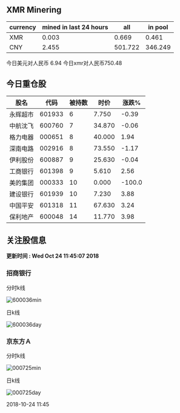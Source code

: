 ## XMR Minering

|currency|mined in last 24 hours|all|in pool|
|---|---|---|---|
|XMR|0.003|0.669|0.461|
|CNY|2.455|501.722|346.249|

今日美元对人民币 6.94	今日xmr对人民币750.48


## 今日重仓股 

|股名|代码|被持数|时价|涨跌%|
|---|---|---|---|---|
|永辉超市|601933|6|7.750|-0.39|
|中航沈飞|600760|7|34.870|-0.06|
|格力电器|000651|8|40.000|1.94|
|深南电路|002916|8|73.550|-1.17|
|伊利股份|600887|9|25.630|-0.04|
|工商银行|601398|9|5.610|2.56|
|美的集团|000333|10|0.000|-100.0|
|建设银行|601939|10|7.230|3.88|
|中国平安|601318|11|67.630|3.24|
|保利地产|600048|14|11.770|3.98|

## 关注股信息
**更新时间 : Wed Oct 24 11:45:07 2018**
### 招商银行 
分时k线

![600036min](http://image.sinajs.cn/newchart/min/n/sh600036.gif)

日k线

![600036day](http://image.sinajs.cn/newchart/daily/n/sh600036.gif)

### 京东方Ａ 
分时k线

![000725min](http://image.sinajs.cn/newchart/min/n/sz000725.gif)

日k线

![000725day](http://image.sinajs.cn/newchart/daily/n/sz000725.gif)

2018-10-24 11:45